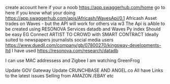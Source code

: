 create account here if your a noob https://app.swaggerhub.com/home
go to here if you know what your doing https://app.swaggerhub.com/apis/Africash/WavesApi/0.1
Africash Asset trades on Waves - but the API will work for others via w3 
The Api is aAble to be created using RESONOVA Services datadb and Waves Py index 
Should be easy EG Connect ARTIST TO CROWD with SMART CONTRACT
Ideally suited to newspapers journalists social media users
https://www.duedil.com/company/gb/07800270/kingsway-developments-ltd
I have used
https://resonova.com/research/datadb

I can use MAC addressess and Zigbee 
I am watching GreenFrog 

Update GOV Gateway 
Update CRUNCHBASE AND ANGEL.co
All have Links to the latest issues 
Selling from AMAZON /EBAY etc
